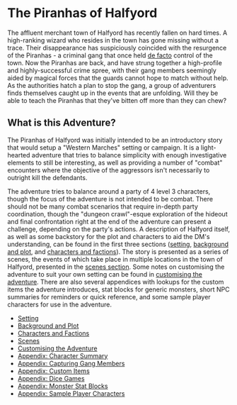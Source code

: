 # The Piranhas of Halfyord

The affluent merchant town of Halfyord has recently fallen on hard times.
A high-ranking wizard who resides in the town has gone missing without a trace.
Their disappearance has suspiciously coincided with the resurgence of the Piranhas - a criminal gang that once held [de facto](https://en.wikipedia.org/wiki/De_facto) control of the town.
Now the Piranhas are back, and have strung together a high-profile and highly-successful crime spree, with their gang members seemingly aided by magical forces that the guards cannot hope to match without help.
As the authorities hatch a plan to stop the gang, a group of adventurers finds themselves caught up in the events that are unfolding.
Will they be able to teach the Piranhas that they've bitten off more than they can chew?

## What is this Adventure?

The Piranhas of Halfyord was initially intended to be an introductory story that would setup a "Western Marches" setting or campaign.
It is a light-hearted adventure that tries to balance simplicity with enough investigative elements to still be interesting, as well as providing a number of "combat" encounters where the objective of the aggressors isn't necessarily to outright kill the defendants.

The adventure tries to balance around a party of 4 level 3 characters, though the focus of the adventure is not intended to be combat.
There should not be many combat scenarios that require in-depth party coordination, though the "dungeon crawl"-esque exploration of the hideout and final confrontation right at the end of the adventure can present a challenge, depending on the party's actions.
A description of Halfyord itself, as well as some backstory for the plot and characters to aid the DM's understanding, can be found in the first three sections ([setting](./setting.md), [background and plot](./background-plot.md), and [characters and factions](./characters.md)).
The story is presented as a series of scenes, the events of which take place in multiple locations in the town of Halfyord, presented in the [scenes section](./scenes.md).
Some notes on customising the adventure to suit your own setting can be found in [customising the adventure](./customising.md).
There are also several appendices with lookups for the custom items the adventure introduces, stat blocks for generic monsters, short NPC summaries for reminders  or quick reference, and some sample player characters for use in the adventure.

- [Setting](./setting.md)
- [Background and Plot](./background-plot.md)
- [Characters and Factions](./characters.md)
- [Scenes](./scenes.md)
- [Customising the Adventure](./customising.md)
- [Appendix: Character Summary](./appendix/appendix-character-summary.md)
- [Appendix: Capturing Gang Members](./appendix/appendix-capturing-gang-members.md)
- [Appendix: Custom Items](./appendix/appendix-custom-items.md)
- [Appendix: Dice Games](./appendix/appendix-dice-games.md)
- [Appendix: Monster Stat Blocks](./appendix/appendix-monster-stat-blocks.md)
- [Appendix: Sample Player Characters](./appendix/appendix-sample-characters.md)
